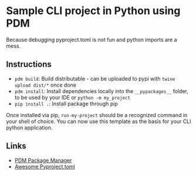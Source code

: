 # Sample CLI project in Python using PDM

Because debugging pyproject.toml is not fun and python imports are a mess.

## Instructions
- `pdm build`: Build distributable - can be uploaded to pypi with `twine upload dist/*` once done
- `pdm install`: Install dependencies locally into the `__pypackages__` folder, to be used by your IDE or `python -m my_project`
- `pip install .`: Install package through pip

Once installed via pip, `run-my-project` should be a recognized command in your shell of choice. You can now use this template as the basis for your CLI python application.

## Links
- [PDM Package Manager](https://pdm.fming.dev/)
- [Awesome Pyproject.toml](https://github.com/carlosperate/awesome-pyproject)
